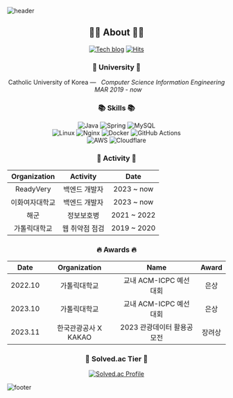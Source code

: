 ![header](https://capsule-render.vercel.app/api?type=slice&color=30A9DE&height=60&section=header)
<div align=center>

 ## 👨‍💻 About 👨‍💻
 
[![Tech blog](http://img.shields.io/badge/-Tech%20blog-black?style=flat&logo=github)]("https://marinesnow34.github.io")
[![Hits](https://hits.seeyoufarm.com/api/count/incr/badge.svg?url=https%3A%2F%2Fgithub.com%2Fmarinesnow34%2Fhit-counter&count_bg=%2379C83D&title_bg=%23555555&icon=&icon_color=%23E7E7E7&title=hits&edge_flat=false)](https://hits.seeyoufarm.com)

### 🏫 University 🏫
<p align="center">
Catholic University of Korea —  &nbsp; <em>Computer Science Information Engineering &nbsp;   MAR  2019 - now </em>
</p>   


### 📚 Skills 📚
<p>
  
  ![Java](https://img.shields.io/badge/java-%23ED8B00.svg?style=flat&logo=openjdk&logoColor=white)
  ![Spring](https://img.shields.io/badge/spring-%236DB33F.svg?style=flat&logo=spring&logoColor=white)
  ![MySQL](https://img.shields.io/badge/mysql-%2300f.svg?style=flat&logo=mysql&logoColor=white)
  <br/>
  ![Linux](https://img.shields.io/badge/Linux-FCC624?style=flat&logo=linux&logoColor=black)
  ![Nginx](https://img.shields.io/badge/nginx-%23009639.svg?style=flat&logo=nginx&logoColor=white)
  ![Docker](https://img.shields.io/badge/docker-%230db7ed.svg?style=flat&logo=docker&logoColor=white)
  ![GitHub Actions](https://img.shields.io/badge/github%20actions-%232671E5.svg?style=flat&logo=githubactions&logoColor=white)
  <br/>
  ![AWS](https://img.shields.io/badge/AWS-%23232F3E.svg?style=flat&logo=amazon-aws&logoColor=white)
  ![Cloudflare](https://img.shields.io/badge/Cloudflare-F38020?style=flat&logo=Cloudflare&logoColor=white)
</p>

### 🧩 Activity 🧩

|Organization|Activity|Date|
|:---:|:---:|:---:|
|ReadyVery|백엔드 개발자|2023 ~ now|
|이화여자대학교|백엔드 개발자|2023 ~ now|
|해군|정보보호병|2021 ~ 2022|
|가톨릭대학교|웹 취약점 점검|2019 ~ 2020|

### 🔥 Awards 🔥

|Date|Organization|Name|Award|
|:---:|:---:|:---:|:---:|
|2022.10|가톨릭대학교|교내 ACM-ICPC 예선 대회|은상|
|2023.10|가톨릭대학교|교내 ACM-ICPC 예선 대회|은상|
|2023.11|한국관광공사 X KAKAO|2023 관광데이터 활용공모전|장려상|

### 🏅 Solved.ac Tier 🏅
[![Solved.ac Profile](http://mazassumnida.wtf/api/v2/generate_badge?boj=marinesnow34)](https://solved.ac/profile/marinesnow34)

</div>

![footer](https://capsule-render.vercel.app/api?type=slice&color=EFDC05&height=40&section=footer)

